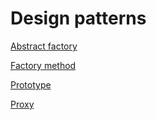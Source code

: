 # Design patterns

[Abstract factory](https://github.com/kotovdv/Design-patterns-practise/wiki/Abstract-factory)

[Factory method](https://github.com/kotovdv/Design-patterns-practise/wiki/Factory-method)

[Prototype](https://github.com/kotovdv/Design-patterns-practise/wiki/Prototype)

[Proxy](https://github.com/kotovdv/Design-patterns-practise/wiki/Proxy)
